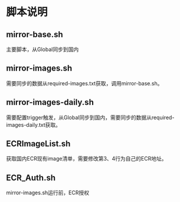 # 脚本说明
## mirror-base.sh
主要脚本，从Global同步到国内

## mirror-images.sh
需要同步的数据从required-images.txt获取，调用mirror-base.sh。

## mirror-images-daily.sh
需要配置trigger触发，从Global同步到国内，需要同步的数据从required-images-daily.txt获取。  

## ECRImageList.sh
获取国内ECR现有image清单，需要修改第3、4行为自己的ECR地址。

## ECR_Auth.sh
mirror-images.sh运行前，ECR授权